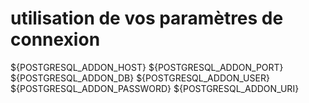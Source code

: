 # utilisation de vos paramètres de connexion
${POSTGRESQL_ADDON_HOST}
${POSTGRESQL_ADDON_PORT}
${POSTGRESQL_ADDON_DB}
${POSTGRESQL_ADDON_USER}
${POSTGRESQL_ADDON_PASSWORD}
${POSTGRESQL_ADDON_URI}

